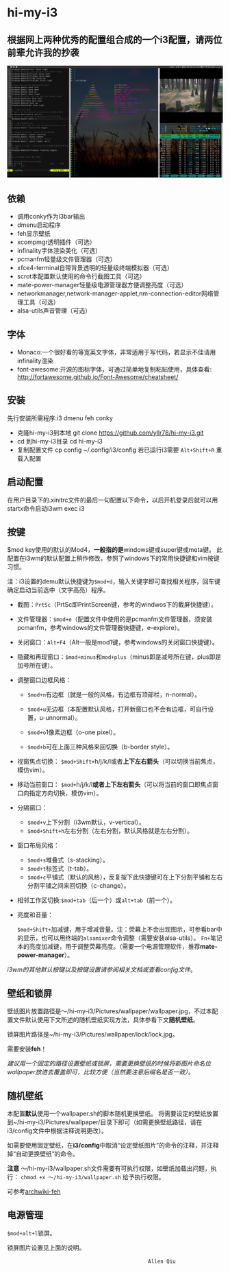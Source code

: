 # hi-my-i3
根据网上两种优秀的配置组合成的一个i3配置，请两位前辈允许我的抄袭
---
![i3wm](arch-i3.png)

## 依赖

- 调用conky作为i3bar输出
- dmenu启动程序
- feh显示壁纸
- xcompmgr透明插件（可选）
- infinality字体渲染美化（可选）
- pcmanfm轻量级文件管理器（可选）
- xfce4-terminal自带背景透明的轻量级终端模拟器（可选）
- scrot本配置默认使用的命令行截图工具（可选）
- mate-power-manager轻量级电源管理器方便调整亮度（可选）
- networkmanager,network-manager-applet,nm-connection-editor网络管理工具（可选）
- alsa-utils声音管理（可选）

## 字体

- Monaco:一个很好看的等宽英文字体，非常适用于写代码，若显示不佳请用infinality渲染
- font-awesome:开源的图标字体，可通过简单地复制粘贴使用，具体查看:
http://fortawesome.github.io/Font-Awesome/cheatsheet/

## 安装

先行安装所需程序:i3 dmenu feh conky
- 克隆hi-my-i3到本地
git clone https://github.com/yllr78/hi-my-i3.git
- cd 到hi-my-i3目录
cd hi-my-i3
- 复制配置文件
cp config ~/.config/i3/config
若已运行i3需要 `Alt+Shift+R` 重载入配置

## 启动配置

在用户目录下的.xinitrc文件的最后一句配置以下命令，以后开机登录后就可以用startx命令启动i3wm
exec i3

## 按键
$mod key使用的默认的Mod4，**一般指的是**windows键或super键或meta键。
此配置在i3wm的默认配置上稍作修改，参照了windows下的常用快捷键和vim按键习惯。

注：i3设置的demu默认快捷键为`$mod+d`，输入关键字即可查找相关程序，回车键确定启动当前选中（文字高亮）程序。

- 截图：`PrtSc`（PrtSc即PrintScreen键，参考的windwos下的截屏快捷键）。

- 文件管理器：`$mod+e`（配置文件中使用的是pcmanfm文件管理器，须安装pcmanfm，参考windows的文件管理器快捷键，e-explore）。

- 关闭窗口：`Alt+F4`（Alt一般是mod1键，参考windows的关闭窗口快捷键）。
- 隐藏和再现窗口：`$mod+minus`和`mod+plus`（minus即是减号所在键，plus即是加号所在键）。


- 调整窗口边框风格：
	- `$mod+n`有边框（就是一般的风格，有边框有顶部栏，n-normal）。
	- `$mod+u`无边框（本配置默认风格，打开新窗口也不会有边框，可自行设置，u-unnormal）。

	- `$mod+o`1像素边框（o-one pixel）。
	- `$mod+b`可在上面三种风格来回切换（b-border style）。
- 视窗焦点切换：
	`$mod+Shift+`h/j/k/l或者**上下左右箭头**（可以切换当前焦点，模仿vim）。
- 移动当前窗口：
	`$mod+`h/j/k/l**或者上下左右箭头**（可以将当前的窗口即焦点窗口向指定方向切换，模仿vim）。
- 分隔窗口：
	- `$mod+v`上下分割（i3wm默认，v-vertical）。
	- `$mod+Shift+h`左右分割（左右分割，默认风格就是左右分割）。
- 窗口布局风格：
	- `$mod+s`堆叠式（s-stacking）。
	- `$mod+t`标签式（t-tab）。
	- `$mod+c`平铺式（默认的风格），反复按下此快捷键可在上下分割平铺和左右分割平铺之间来回切换（c-change）。
- 相邻工作区切换:`$mod+tab`（后一个）或`alt+tab`（前一个）。

- 亮度和音量：

	`$mod+Shift+`加减键，用于增减音量。注：荧幕上不会出现图示，可参看bar中的显示，也可以用终端的`alsamixer`命令调整（需要安装alsa-utils）。
	`Fn+`笔记本的亮度加减键，用于调整荧幕亮度。（需要一个电源管理软件，推荐**mate-power-manager**）。

*i3wm的其他默认按键以及按键设置请参阅相关文档或查看config文件*。

## 壁纸和锁屏
壁纸图片放置路径是～/hi-my-i3/Pictures/wallpaper/wallpaper.jpg，不过本配置文件默认使用下文所述的随机壁纸实现方法，具体参看下文**随机壁纸**。


锁屏图片路径是~/hi-my-i3/Pictures/wallpaper/lock/lock.jpg。

需要安装**feh**！

*建议用一个固定的路径设置壁纸或锁屏，需要更换壁纸的时候将新图片命名位wallpaper放进去覆盖即可，比较方便（当然要注意后缀名是否一致）。*

## 随机壁纸
本配置**默认**使用一个wallpaper.sh的脚本随机更换壁纸。
将需要设定的壁纸放置到~/hi-my-i3/Pictures/wallpaper/目录下即可（如需更换壁纸路径，请在i3/config文件中根据注释说明更改）。

如需要使用固定壁纸，在**i3/config**中取消“设定壁纸图片”的命令的注释，并注释掉“自动更换壁纸”的命令。


**注意**
～/hi-my-i3/wallpaper.sh文件需要有可执行权限，如壁纸加载出问题，执行：
`chmod +x ～/hi-my-i3/wallpaper.sh`
给予执行权限。

可参考[archwiki-feh](https://wiki.archlinux.org/index.php/Feh_(%E7%AE%80%E4%BD%93%E4%B8%AD%E6%96%87))

## 电源管理
`$mod+alt+l`锁屏。

锁屏图片设置见上面的说明。




                                                  Allen Qiu
